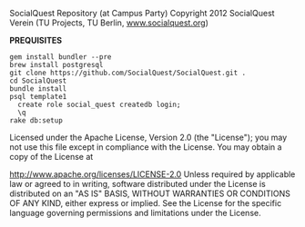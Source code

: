 SocialQuest Repository (at Campus Party)
Copyright 2012 SocialQuest Verein (TU Projects, TU Berlin, www.socialquest.org)

__PREQUISITES__

    gem install bundler --pre
    brew install postgresql
    git clone https://github.com/SocialQuest/SocialQuest.git .
    cd SocialQuest
    bundle install
    psql template1
      create role social_quest createdb login;
      \q
    rake db:setup

Licensed under the Apache License, Version 2.0 (the "License"); you may not use this file except in compliance with the License. You may obtain a copy of the License at

   http://www.apache.org/licenses/LICENSE-2.0
Unless required by applicable law or agreed to in writing, software distributed under the License is distributed on an "AS IS" BASIS, WITHOUT WARRANTIES OR CONDITIONS OF ANY KIND, either express or implied. See the License for the specific language governing permissions and limitations under the License.
